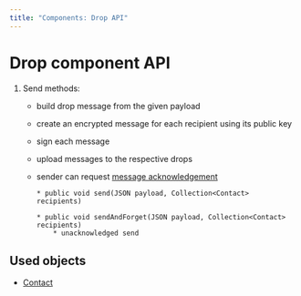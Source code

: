 ```yaml
---
title: "Components: Drop API"
---
```

# Drop component API


1. Send methods: 
    * build drop message from the given payload
    * create an encrypted message for each recipient using its public key
    * sign each message
    * upload messages to the respective drops
    * sender can request [message acknowledgement](../Qabel-Client-Drop/#acknowledging)

          * public void send(JSON payload, Collection<Contact> recipients)

          * public void sendAndForget(JSON payload, Collection<Contact> recipients)
              * unacknowledged send

## Used objects
* [Contact](../Qabel-Client-Contact-Drop-Messages/)
